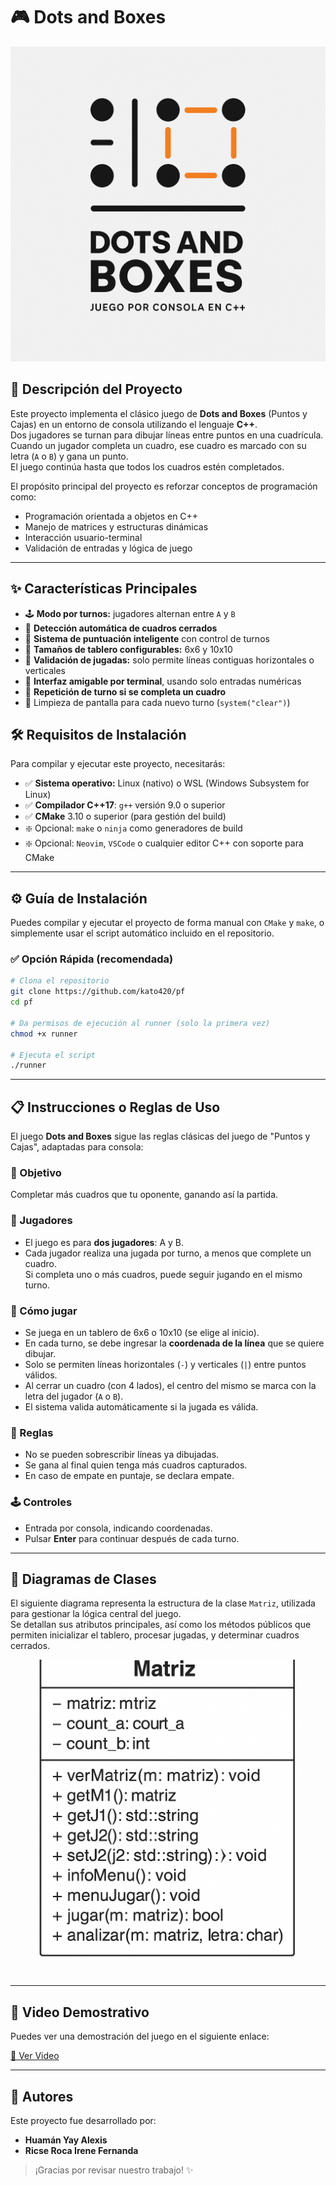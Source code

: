 # 🎮 Dots and Boxes

![Logo](https://raw.githubusercontent.com/kato420/pf/master/img/logo.png)

## 📖 Descripción del Proyecto

Este proyecto implementa el clásico juego de **Dots and Boxes** (Puntos y Cajas) en un entorno de consola utilizando el lenguaje **C++**.  
Dos jugadores se turnan para dibujar líneas entre puntos en una cuadrícula.  
Cuando un jugador completa un cuadro, ese cuadro es marcado con su letra (`A` o `B`) y gana un punto.  
El juego continúa hasta que todos los cuadros estén completados.

El propósito principal del proyecto es reforzar conceptos de programación como:

- Programación orientada a objetos en C++
- Manejo de matrices y estructuras dinámicas
- Interacción usuario-terminal
- Validación de entradas y lógica de juego

---

## ✨ Características Principales

- 🕹️ **Modo por turnos:** jugadores alternan entre `A` y `B`
- 🎯 **Detección automática de cuadros cerrados**
- 🧠 **Sistema de puntuación inteligente** con control de turnos
- 🧱 **Tamaños de tablero configurables:** 6x6 y 10x10
- 🧾 **Validación de jugadas:** solo permite líneas contiguas horizontales o verticales
- 💬 **Interfaz amigable por terminal**, usando solo entradas numéricas
- 🔄 **Repetición de turno si se completa un cuadro**
- 🧹 Limpieza de pantalla para cada nuevo turno (`system("clear")`)

## 🛠 Requisitos de Instalación

Para compilar y ejecutar este proyecto, necesitarás:

- ✅ **Sistema operativo:** Linux (nativo) o WSL (Windows Subsystem for Linux)
- ✅ **Compilador C++17**: `g++` versión 9.0 o superior
- ✅ **CMake** 3.10 o superior (para gestión del build)
- ❇️ Opcional: `make` o `ninja` como generadores de build
- ❇️ Opcional: `Neovim`, `VSCode` o cualquier editor C++ con soporte para CMake

---

## ⚙️ Guía de Instalación

Puedes compilar y ejecutar el proyecto de forma manual con `CMake` y `make`, o simplemente usar el script automático incluido en el repositorio.

### ✅ Opción Rápida (recomendada)

```bash
# Clona el repositorio
git clone https://github.com/kato420/pf
cd pf

# Da permisos de ejecución al runner (solo la primera vez)
chmod +x runner

# Ejecuta el script
./runner
```

---

## 📋 Instrucciones o Reglas de Uso

El juego **Dots and Boxes** sigue las reglas clásicas del juego de "Puntos y Cajas", adaptadas para consola:

### 🎯 Objetivo

Completar más cuadros que tu oponente, ganando así la partida.

### 👥 Jugadores

- El juego es para **dos jugadores**: A y B.
- Cada jugador realiza una jugada por turno, a menos que complete un cuadro.  
  Si completa uno o más cuadros, puede seguir jugando en el mismo turno.

### 🔧 Cómo jugar

- Se juega en un tablero de 6x6 o 10x10 (se elige al inicio).
- En cada turno, se debe ingresar la **coordenada de la línea** que se quiere dibujar.
- Solo se permiten líneas horizontales (`-`) y verticales (`|`) entre puntos válidos.
- Al cerrar un cuadro (con 4 lados), el centro del mismo se marca con la letra del jugador (`A` o `B`).
- El sistema valida automáticamente si la jugada es válida.

### 🧠 Reglas

- No se pueden sobrescribir líneas ya dibujadas.
- Se gana al final quien tenga más cuadros capturados.
- En caso de empate en puntaje, se declara empate.

### 🕹 Controles

- Entrada por consola, indicando coordenadas.
- Pulsar **Enter** para continuar después de cada turno.

---

## 🧭 Diagramas de Clases

El siguiente diagrama representa la estructura de la clase `Matriz`, utilizada para gestionar la lógica central del juego.  
Se detallan sus atributos principales, así como los métodos públicos que permiten inicializar el tablero, procesar jugadas, y determinar cuadros cerrados.

![Diagrama de Clase](https://raw.githubusercontent.com/kato420/pf/master/img/diagrama.png)

---

## 🎥 Video Demostrativo

Puedes ver una demostración del juego en el siguiente enlace:

[🔗 Ver Video](https://www.youtube.com/watch?v=tu_enlace_aqui)

<!-- Reemplaza la URL por la real cuando tengas el video subido -->

---

## 👥 Autores

Este proyecto fue desarrollado por:

- **Huamán Yay Alexis**
- **Ricse Roca Irene Fernanda**

> ¡Gracias por revisar nuestro trabajo! ✨
